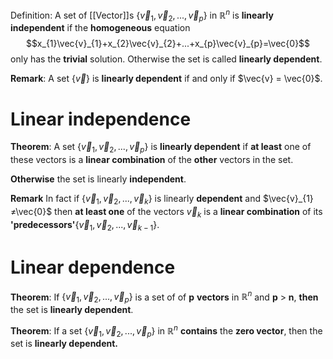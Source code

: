 Definition:
A set of [[Vector]]s $\{\vec{v}_{1},\vec{v}_{2},...,\vec{v}_{p}\}$ in $ℝ^{n}$ is **linearly independent** if the **homogeneous** equation$$x_{1}\vec{v}_{1}+x_{2}\vec{v}_{2}+...+x_{p}\vec{v}_{p}=\vec{0}$$only has the **trivial** solution. Otherwise the set is called **linearly dependent**.

**Remark**:
A set {$\vec{v}$} is **linearly dependent** if and only if $\vec{v} = \vec{0}$.

# Linear independence
**Theorem**:
A set $\{\vec{v}_{1},\vec{v}_{2},...,\vec{v}_{p}\}$ is **linearly dependent** if **at least** one of these vectors is a **linear combination** of the **other** vectors in the set.

**Otherwise** the set is linearly **independent**.

**Remark**
In fact if $\{\vec{v}_{1},\vec{v}_{2},...,\vec{v}_{k}\}$ is linearly **dependent** and $\vec{v}_{1}≠\vec{0}$ then **at least one** of the vectors $\vec{v}_{k}$ is a **linear combination** of its **'predecessors'**$\{\vec{v}_{1},\vec{v}_{2},...,\vec{v}_{k-1}\}$.

# Linear dependence
**Theorem**:
If $\{\vec{v}_{1},\vec{v}_{2},...,\vec{v}_{p}\}$ is a set of of **p** **vectors** in $ℝ^{n}$ and **p** > **n**, **then** the set is **linearly dependent**.

**Theorem**:
If a set $\{\vec{v}_{1},\vec{v}_{2},...,\vec{v}_{p}\}$ in $ℝ^{n}$ **contains** the **zero vector**, then the set is **linearly dependent.**
